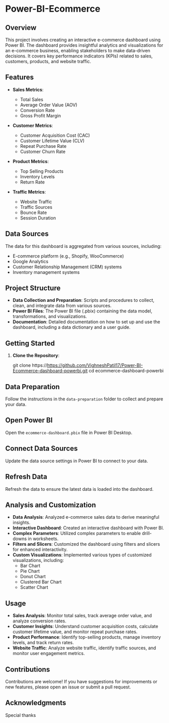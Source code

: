 # Power-BI-Ecommerce

## Overview

This project involves creating an interactive e-commerce dashboard using Power BI. The dashboard provides insightful analytics and visualizations for an e-commerce business, enabling stakeholders to make data-driven decisions. It covers key performance indicators (KPIs) related to sales, customers, products, and website traffic.

## Features

- **Sales Metrics**:
  - Total Sales
  - Average Order Value (AOV)
  - Conversion Rate
  - Gross Profit Margin

- **Customer Metrics**:
  - Customer Acquisition Cost (CAC)
  - Customer Lifetime Value (CLV)
  - Repeat Purchase Rate
  - Customer Churn Rate

- **Product Metrics**:
  - Top Selling Products
  - Inventory Levels
  - Return Rate

- **Traffic Metrics**:
  - Website Traffic
  - Traffic Sources
  - Bounce Rate
  - Session Duration

## Data Sources

The data for this dashboard is aggregated from various sources, including:
- E-commerce platform (e.g., Shopify, WooCommerce)
- Google Analytics
- Customer Relationship Management (CRM) systems
- Inventory management systems

## Project Structure

- **Data Collection and Preparation**: Scripts and procedures to collect, clean, and integrate data from various sources.
- **Power BI Files**: The Power BI file (.pbix) containing the data model, transformations, and visualizations.
- **Documentation**: Detailed documentation on how to set up and use the dashboard, including a data dictionary and a user guide.

## Getting Started

1. **Clone the Repository**:
   
   git clone https://https://github.com/VighneshPatil17/Power-BI-Ecommerce-dashboard-powerbi.git
   cd ecommerce-dashboard-powerbi

## Data Preparation

Follow the instructions in the `data-preparation` folder to collect and prepare your data.

## Open Power BI

Open the `ecommerce-dashboard.pbix` file in Power BI Desktop.

## Connect Data Sources

Update the data source settings in Power BI to connect to your data.

## Refresh Data

Refresh the data to ensure the latest data is loaded into the dashboard.

## Analysis and Customization

- **Data Analysis**: Analyzed e-commerce sales data to derive meaningful insights.
- **Interactive Dashboard**: Created an interactive dashboard with Power BI.
- **Complex Parameters**: Utilized complex parameters to enable drill-downs in worksheets.
- **Filters and Slicers**: Customized the dashboard using filters and slicers for enhanced interactivity.
- **Custom Visualizations**: Implemented various types of customized visualizations, including:
  - Bar Chart
  - Pie Chart
  - Donut Chart
  - Clustered Bar Chart
  - Scatter Chart

## Usage

- **Sales Analysis**: Monitor total sales, track average order value, and analyze conversion rates.
- **Customer Insights**: Understand customer acquisition costs, calculate customer lifetime value, and monitor repeat purchase rates.
- **Product Performance**: Identify top-selling products, manage inventory levels, and track return rates.
- **Website Traffic**: Analyze website traffic, identify traffic sources, and monitor user engagement metrics.

## Contributions

Contributions are welcome! If you have suggestions for improvements or new features, please open an issue or submit a pull request.

## Acknowledgments

Special thanks
